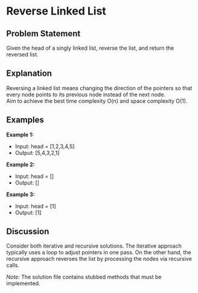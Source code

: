 # Reverse Linked List

## Problem Statement
Given the head of a singly linked list, reverse the list, and return the reversed list.

## Explanation
Reversing a linked list means changing the direction of the pointers so that every node points to its previous node instead of the next node.  
Aim to achieve the best time complexity O(n) and space complexity O(1).

## Examples

**Example 1:**
- Input: head = [1,2,3,4,5]
- Output: [5,4,3,2,1]

**Example 2:**
- Input: head = []
- Output: []

**Example 3:**
- Input: head = [1]
- Output: [1]

## Discussion
Consider both iterative and recursive solutions. The iterative approach typically uses a loop to adjust pointers in one pass. On the other hand, the recursive approach reverses the list by processing the nodes via recursive calls.

*Note:* The solution file contains stubbed methods that must be implemented.
